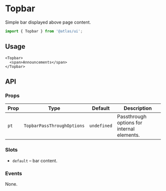 # Topbar

Simple bar displayed above page content.

```ts
import { Topbar } from '@atlas/ui';
```

## Usage

```vue
<Topbar>
  <span>Announcements</span>
</Topbar>
```

## API

### Props
| Prop | Type | Default | Description |
| ---- | ---- | ------- | ----------- |
| `pt` | `TopbarPassThroughOptions` | `undefined` | Passthrough options for internal elements. |

### Slots
- `default` – bar content.

### Events

None.
